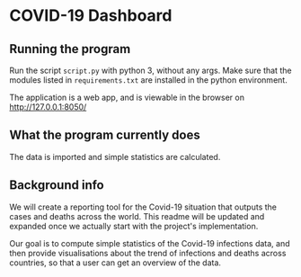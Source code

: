 # COVID-19 Dashboard

## Running the program

Run the script `script.py` with python 3, without any args. Make sure that 
the modules listed in `requirements.txt` are installed in the python 
environment.

The application is a web app, and is viewable in the browser on http://127.0.0.1:8050/

## What the program currently does

The data is imported and simple statistics are calculated.

## Background info

We will create a reporting tool for the Covid-19 situation that outputs the 
cases and deaths across the world. This readme will be updated and expanded 
once we actually start with the project's implementation.

Our goal is to compute simple statistics of the Covid-19 infections data, 
and then provide visualisations about the trend of infections and deaths
across countries, so that a user can get an overview of the data.
